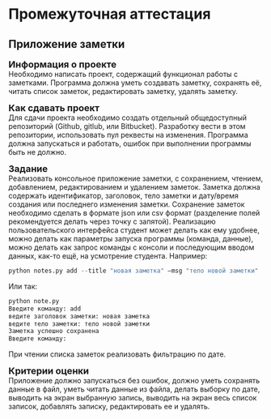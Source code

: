 # Промежуточная аттестация

## Приложение заметки

**<font size = "4">Информация о проекте</font>**  
Необходимо написать проект, содержащий функционал работы с заметками. Программа должна уметь создавать заметку, сохранять её, читать список заметок, редактировать заметку, удалять заметку.

**<font size = "4">Как сдавать проект</font>**  
Для сдачи проекта необходимо создать отдельный общедоступный репозиторий (Github, gitlub, или Bitbucket). Разработку вести в этом репозитории, использовать пул реквесты на изменения. Программа должна запускаться и работать, ошибок при выполнении программы быть не должно.

**<font size = "4">Задание</font>**  
Реализовать консольное приложение заметки, с сохранением, чтением, добавлением, редактированием и удалением заметок. Заметка должна содержать идентификатор, заголовок, тело заметки и дату/время создания или последнего изменения заметки. Сохранение заметок необходимо сделать в формате json или csv формат (разделение полей рекомендуется делать через точку с запятой). Реализацию пользовательского интерфейса студент может делать как ему удобнее, можно делать как параметры запуска программы (команда, данные), можно делать как запрос команды с консоли и последующим вводом данных, как-то ещё, на усмотрение студента. Например:

```python
python notes.py add --title "новая заметка" –msg "тело новой заметки"
```

Или так:

```python
python note.py
Введите команду: add  
ведите заголовок заметки: новая заметка  
ведите тело заметки: тело новой заметки  
Заметка успешно сохранена  
Введите команду:
```

При чтении списка заметок реализовать фильтрацию по дате.

**<font size = "4">Критерии оценки</font>**  
Приложение должно запускаться без ошибок, должно уметь сохранять данные в файл, уметь читать данные из файла, делать выборку по дате, выводить на экран выбранную запись, выводить на экран весь список записок, добавлять записку, редактировать ее и удалять.